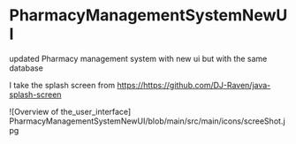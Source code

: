 # PharmacyManagementSystemNewUI
updated Pharmacy management system with new ui but with the same database

I take the splash screen from [https://](https://github.com/DJ-Raven/java-splash-screen)https://github.com/DJ-Raven/java-splash-screen


![Overview of the_user_interface] PharmacyManagementSystemNewUI/blob/main/src/main/icons/screeShot.jpg
